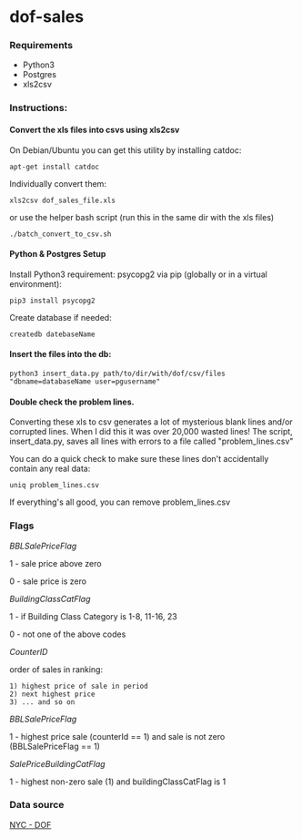 # dof-sales

### Requirements

* Python3
* Postgres
* xls2csv

### Instructions:

#### Convert the xls files into csvs using xls2csv

On Debian/Ubuntu you can get this utility by installing catdoc:

``` apt-get install catdoc ```

Individually convert them:
```
xls2csv dof_sales_file.xls
```
or use the helper bash script (run this in the same dir with the xls files)

```
./batch_convert_to_csv.sh 
```

#### Python & Postgres Setup

Install Python3 requirement: psycopg2 via pip (globally or in a virtual environment):

 ``` pip3 install psycopg2 ```

Create database if needed:

```
createdb datebaseName
```

#### Insert the files into the db:

```
python3 insert_data.py path/to/dir/with/dof/csv/files "dbname=databaseName user=pgusername"
```

#### Double check the problem lines. 

Converting these xls to csv generates a lot of mysterious blank lines and/or corrupted lines. 
When I did this it was over 20,000 wasted lines!  The script, insert_data.py, saves all lines with errors to a file called "problem_lines.csv"

You can do a quick check to make sure these lines don't accidentally contain any real data:

```
uniq problem_lines.csv
```

If everything's all good, you can remove problem_lines.csv

### Flags

*BBLSalePriceFlag*

1 - sale price above zero

0 - sale price is zero

*BuildingClassCatFlag*

1 - if Building Class Category is 1-8, 11-16, 23

0 - not one of the above codes

*CounterID* 

order of sales in ranking:
    
    1) highest price of sale in period
    2) next highest price
    3) ... and so on

*BBLSalePriceFlag*

1 - highest price sale (counterId == 1) and sale is not zero (BBLSalePriceFlag == 1)

*SalePriceBuildingCatFlag*

1 - highest non-zero sale (1) and buildingClassCatFlag is 1

### Data source

[NYC - DOF](http://www1.nyc.gov/site/finance/taxes/property-rolling-sales-data.page)
